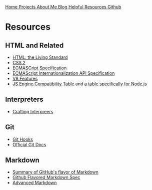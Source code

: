  <nav>
            <a href="index.html">
                Home
            </a>
            <a href="projects/index.html">
                Projects
            </a>
            <a href="aboutme.html">
                About Me
            </a>
            <a href="blog/index.html">
                Blog
            </a>
            <a href="resources.html">
                Helpful Resources
            </a>
            <a href="https://github.com/clin1234/">
                Github
            </a>
</nav>

# Resources

## HTML and Related

* [HTML: the Living Standard](https://html.spec.whatwg.org/dev/)
* [CSS 2](https://drafts.csswg.org/css2/)
* [ECMASCript Specification](https://tc39.es/ecma262/)
* [ECMAScript Internationalization API Specification](https://tc39.es/ecma402/)
* [V8 Features](https://v8.dev/features)
* [JS Engine Compatibility Table](https://kangax.github.io/compat-table/es6/) and [a table specifically for Node.js](https://node.green) 

## Interpreters

* [Crafting Interpreers](https://craftinginterpreters.com/)

## Git

* [Git Hooks](https://githooks.com/)
* [Official Git Docs](https://git-scm.com/doc)

## Markdown

* [Summary of GitHub's flavor of Markdown](https://guides.github.com/features/mastering-markdown/)
* [Github Flavored Markdown Spec](https://github.github.com/gfm/)
* [Advanced Markdown](https://github.com/DavidWells/advanced-markdown)

